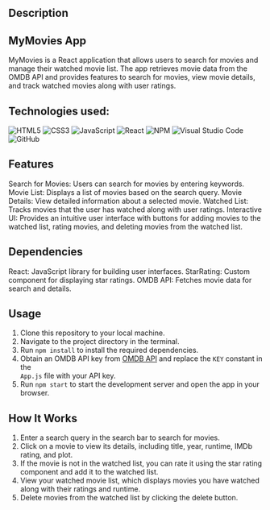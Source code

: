 ## Description
## MyMovies App

MyMovies is a React application that allows users to search for movies and manage their watched movie list. The app retrieves movie data from the OMDB API and provides features to search for movies, view movie details, and track watched movies along with user ratings.

## Technologies used:

![HTML5](https://img.shields.io/badge/html5-%23E34F26.svg?style=for-the-badge&logo=html5&logoColor=white)
![CSS3](https://img.shields.io/badge/css3-%231572B6.svg?style=for-the-badge&logo=css3&logoColor=white)
![JavaScript](https://img.shields.io/badge/javascript-%23323330.svg?style=for-the-badge&logo=javascript&logoColor=%23F7DF1E)
![React](https://img.shields.io/badge/react-%2320232a.svg?style=for-the-badge&logo=react&logoColor=%2361DAFB)
![NPM](https://img.shields.io/badge/NPM-%23CB3837.svg?style=for-the-badge&logo=npm&logoColor=white)
![Visual Studio Code](https://img.shields.io/badge/Visual%20Studio%20Code-0078d7.svg?style=for-the-badge&logo=visual-studio-code&logoColor=white)
![GitHub](https://img.shields.io/badge/github-%23121011.svg?style=for-the-badge&logo=github&logoColor=white)

## Features

Search for Movies: Users can search for movies by entering keywords.
Movie List: Displays a list of movies based on the search query.
Movie Details: View detailed information about a selected movie.
Watched List: Tracks movies that the user has watched along with user ratings.
Interactive UI: Provides an intuitive user interface with buttons for adding movies to the watched list, rating movies, and deleting movies from the watched list.

## Dependencies

React: JavaScript library for building user interfaces.
StarRating: Custom component for displaying star ratings.
OMDB API: Fetches movie data for search and details.

## Usage

1. Clone this repository to your local machine.
2. Navigate to the project directory in the terminal.
3. Run `npm install` to install the required dependencies.
4. Obtain an OMDB API key from [OMDB API](https://www.omdbapi.com) and replace the `KEY` constant in the  
   `App.js` file with your API key.
5. Run `npm start` to start the development server and open the app in your browser.

## How It Works

1. Enter a search query in the search bar to search for movies.
2. Click on a movie to view its details, including title, year, runtime, IMDb rating, and plot.
3. If the movie is not in the watched list, you can rate it using the star rating component and add it to the watched list.
4. View your watched movie list, which displays movies you have watched along with their ratings and runtime.
5. Delete movies from the watched list by clicking the delete button.
